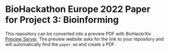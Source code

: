 # BioHackathon Europe 2022 Paper for Project 3: Bioinforming

This repository can be converted into a preview PDF with BioHackrXiv [Preview Server](http://preview.biohackrxiv.org/).
The preview website asks for the link to your repository and will automatically find the `paper.md` and create a PDF.

